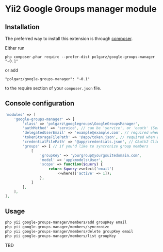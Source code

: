 Yii2 Google Groups manager module
=======

Installation
------------

The preferred way to install this extension is through [composer](http://getcomposer.org/download/).

Either run

```
php composer.phar require --prefer-dist polgarz/google-groups-manager "~0.1"
```

or add

```
"polgarz/google-groups-manager": "~0.1"
```

to the require section of your `composer.json` file.

Console configuration
-----

```php
'modules' => [
    'google-groups-manager' => [
        'class' => 'polgarz\googlegroups\GoogleGroupsManager',
        'authMethod' => 'service', // can be 'service', or 'oauth' (Service Account, or OAuth2)
        'delegatedUserEmail' => 'example@example.com', // required when authMethod is 'service'
        'tokenStorageFilePath' => '@app/token.json', // required when authMethod is 'oauth'
        'credentialFilePath' => '@app/credentials.json', // OAuth2 Client ID credentials json or Service Account key
        'groups' => [ // if you'd like to syncronize group members
            [
                'groupKey' => 'yourgroup@yourgsuitedomain.com',
                'model' => 'app\models\User',
                'scope' => function($query) {
                    return $query->select('email')
                        ->where(['active' => 1]);
                },
            ]
        ],
    ],
],
```

Usage
-----
```bash
php yii google-groups-manager/members/add groupKey email
php yii google-groups-manager/members/syncronize
php yii google-groups-manager/members/delete groupKey email
php yii google-groups-manager/members/list groupKey
```

TBD